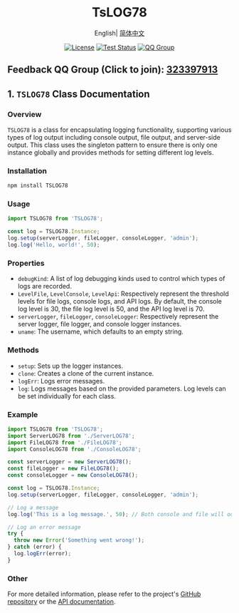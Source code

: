 <h1 align="center">TsLOG78</h1>
<div align="center">


English| [简体中文](./README.cn.md) 


[![License](https://img.shields.io/badge/license-Apache%202-green.svg)](https://www.apache.org/licenses/LICENSE-2.0)
[![Test Status](https://github.com/www778878net/TsLog78/actions/workflows/BuildandTest.yml/badge.svg?branch=main)](https://github.com/www778878net/TsLog78/actions/workflows/BuildandTest.yml)
[![QQ Group](https://img.shields.io/badge/QQ%20Group-323397913-blue.svg?style=flat-square&color=12b7f5&logo=qq)](https://qm.qq.com/cgi-bin/qm/qr?k=it9gUUVdBEDWiTOH21NsoRHAbE9IAzAO&jump_from=webapi&authKey=KQwSXEPwpAlzAFvanFURm0Foec9G9Dak0DmThWCexhqUFbWzlGjAFC7t0jrjdKdL)
</div>

## Feedback QQ Group (Click to join): [323397913](https://qm.qq.com/cgi-bin/qm/qr?k=it9gUUVdBEDWiTOH21NsoRHAbE9IAzAO&jump_from=webapi&authKey=KQwSXEPwpAlzAFvanFURm0Foec9G9Dak0DmThWCexhqUFbWzlGjAFC7t0jrjdKdL)

## 1. `TSLOG78` Class Documentation

### Overview

`TSLOG78` is a class for encapsulating logging functionality, supporting various types of log output including console output, file output, and server-side output. This class uses the singleton pattern to ensure there is only one instance globally and provides methods for setting different log levels.

### Installation
```bash
npm install TSLOG78
```
### Usage
```typescript
import TSLOG78 from 'TSLOG78';

const log = TSLOG78.Instance;
log.setup(serverLogger, fileLogger, consoleLogger, 'admin');
log.log('Hello, world!', 50);
```
### Properties


- `debugKind`: A list of log debugging kinds used to control which types of logs are recorded.
- `LevelFile`, `LevelConsole`, `LevelApi`: Respectively represent the threshold levels for file logs, console logs, and API logs. By default, the console log level is 30, the file log level is 50, and the API log level is 70.
- `serverLogger`, `fileLogger`, `consoleLogger`: Respectively represent the server logger, file logger, and console logger instances.
- `uname`: The username, which defaults to an empty string.

### Methods

- `setup`: Sets up the logger instances.
- `clone`: Creates a clone of the current instance.
- `logErr`: Logs error messages.
- `log`: Logs messages based on the provided parameters. Log levels can be set individually for each class.

### Example

```typescript
import TSLOG78 from 'TSLOG78';
import ServerLOG78 from './ServerLOG78';
import FileLOG78 from './FileLOG78';
import ConsoleLOG78 from './ConsoleLOG78';

const serverLogger = new ServerLOG78();
const fileLogger = new FileLOG78();
const consoleLogger = new ConsoleLOG78();

const log = TSLOG78.Instance;
log.setup(serverLogger, fileLogger, consoleLogger, 'admin');

// Log a message
log.log('This is a log message.', 50); // Both console and file will output because 50 >= 30 && 50 >= 50

// Log an error message
try {
  throw new Error('Something went wrong!');
} catch (error) {
  log.logErr(error);
}
```
### Other

For more detailed information, please refer to the project's [GitHub repository](https://github.com/www778878net/TsLog78) or the [API documentation](http://www.778878.net/docs/#/koa78/).